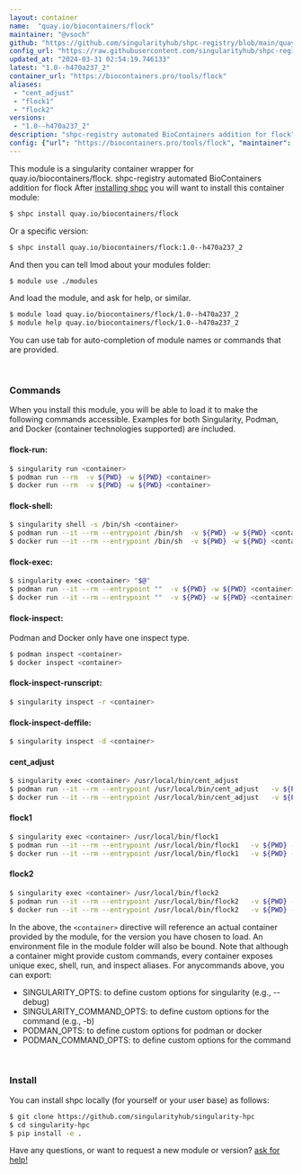 ```yaml
---
layout: container
name:  "quay.io/biocontainers/flock"
maintainer: "@vsoch"
github: "https://github.com/singularityhub/shpc-registry/blob/main/quay.io/biocontainers/flock/container.yaml"
config_url: "https://raw.githubusercontent.com/singularityhub/shpc-registry/main/quay.io/biocontainers/flock/container.yaml"
updated_at: "2024-03-31 02:54:19.746133"
latest: "1.0--h470a237_2"
container_url: "https://biocontainers.pro/tools/flock"
aliases:
 - "cent_adjust"
 - "flock1"
 - "flock2"
versions:
 - "1.0--h470a237_2"
description: "shpc-registry automated BioContainers addition for flock"
config: {"url": "https://biocontainers.pro/tools/flock", "maintainer": "@vsoch", "description": "shpc-registry automated BioContainers addition for flock", "latest": {"1.0--h470a237_2": "sha256:ec41076e80b9d6da5cc1e83aa7fca3358f0e53451729a48f03cb9a85b277e44c"}, "tags": {"1.0--h470a237_2": "sha256:ec41076e80b9d6da5cc1e83aa7fca3358f0e53451729a48f03cb9a85b277e44c"}, "docker": "quay.io/biocontainers/flock", "aliases": {"cent_adjust": "/usr/local/bin/cent_adjust", "flock1": "/usr/local/bin/flock1", "flock2": "/usr/local/bin/flock2"}}
---
```


This module is a singularity container wrapper for quay.io/biocontainers/flock.
shpc-registry automated BioContainers addition for flock
After [installing shpc](#install) you will want to install this container module:


```bash
$ shpc install quay.io/biocontainers/flock
```

Or a specific version:

```bash
$ shpc install quay.io/biocontainers/flock:1.0--h470a237_2
```

And then you can tell lmod about your modules folder:

```bash
$ module use ./modules
```

And load the module, and ask for help, or similar.

```bash
$ module load quay.io/biocontainers/flock/1.0--h470a237_2
$ module help quay.io/biocontainers/flock/1.0--h470a237_2
```

You can use tab for auto-completion of module names or commands that are provided.

<br>

### Commands

When you install this module, you will be able to load it to make the following commands accessible.
Examples for both Singularity, Podman, and Docker (container technologies supported) are included.

#### flock-run:

```bash
$ singularity run <container>
$ podman run --rm  -v ${PWD} -w ${PWD} <container>
$ docker run --rm  -v ${PWD} -w ${PWD} <container>
```

#### flock-shell:

```bash
$ singularity shell -s /bin/sh <container>
$ podman run --it --rm --entrypoint /bin/sh  -v ${PWD} -w ${PWD} <container>
$ docker run --it --rm --entrypoint /bin/sh  -v ${PWD} -w ${PWD} <container>
```

#### flock-exec:

```bash
$ singularity exec <container> "$@"
$ podman run --it --rm --entrypoint ""  -v ${PWD} -w ${PWD} <container> "$@"
$ docker run --it --rm --entrypoint ""  -v ${PWD} -w ${PWD} <container> "$@"
```

#### flock-inspect:

Podman and Docker only have one inspect type.

```bash
$ podman inspect <container>
$ docker inspect <container>
```

#### flock-inspect-runscript:

```bash
$ singularity inspect -r <container>
```

#### flock-inspect-deffile:

```bash
$ singularity inspect -d <container>
```


#### cent_adjust

```bash
$ singularity exec <container> /usr/local/bin/cent_adjust
$ podman run --it --rm --entrypoint /usr/local/bin/cent_adjust   -v ${PWD} -w ${PWD} <container> -c " $@"
$ docker run --it --rm --entrypoint /usr/local/bin/cent_adjust   -v ${PWD} -w ${PWD} <container> -c " $@"
```


#### flock1

```bash
$ singularity exec <container> /usr/local/bin/flock1
$ podman run --it --rm --entrypoint /usr/local/bin/flock1   -v ${PWD} -w ${PWD} <container> -c " $@"
$ docker run --it --rm --entrypoint /usr/local/bin/flock1   -v ${PWD} -w ${PWD} <container> -c " $@"
```


#### flock2

```bash
$ singularity exec <container> /usr/local/bin/flock2
$ podman run --it --rm --entrypoint /usr/local/bin/flock2   -v ${PWD} -w ${PWD} <container> -c " $@"
$ docker run --it --rm --entrypoint /usr/local/bin/flock2   -v ${PWD} -w ${PWD} <container> -c " $@"
```



In the above, the `<container>` directive will reference an actual container provided
by the module, for the version you have chosen to load. An environment file in the
module folder will also be bound. Note that although a container
might provide custom commands, every container exposes unique exec, shell, run, and
inspect aliases. For anycommands above, you can export:

 - SINGULARITY_OPTS: to define custom options for singularity (e.g., --debug)
 - SINGULARITY_COMMAND_OPTS: to define custom options for the command (e.g., -b)
 - PODMAN_OPTS: to define custom options for podman or docker
 - PODMAN_COMMAND_OPTS: to define custom options for the command

<br>

### Install

You can install shpc locally (for yourself or your user base) as follows:

```bash
$ git clone https://github.com/singularityhub/singularity-hpc
$ cd singularity-hpc
$ pip install -e .
```

Have any questions, or want to request a new module or version? [ask for help!](https://github.com/singularityhub/singularity-hpc/issues)